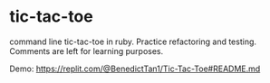 # tic-tac-toe
command line tic-tac-toe in ruby.
Practice refactoring and testing.
Comments are left for learning purposes.

Demo: https://replit.com/@BenedictTan1/Tic-Tac-Toe#README.md
